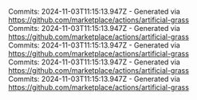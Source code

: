 Commits: 2024-11-03T11:15:13.947Z - Generated via https://github.com/marketplace/actions/artificial-grass
<br>
Commits: 2024-11-03T11:15:13.947Z - Generated via https://github.com/marketplace/actions/artificial-grass
<br>
Commits: 2024-11-03T11:15:13.947Z - Generated via https://github.com/marketplace/actions/artificial-grass
<br>
Commits: 2024-11-03T11:15:13.947Z - Generated via https://github.com/marketplace/actions/artificial-grass
<br>
Commits: 2024-11-03T11:15:13.947Z - Generated via https://github.com/marketplace/actions/artificial-grass
<br>
